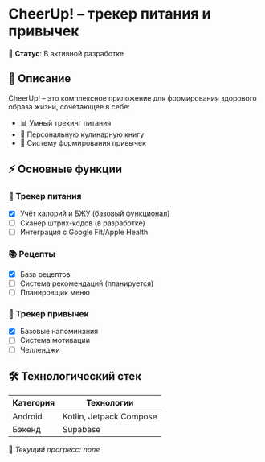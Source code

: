 # CheerUp! – трекер питания и привычек  

📌 **Статус**: В активной разработке 

## 📝 Описание  
CheerUp! – это комплексное приложение для формирования здорового образа жизни, сочетающее в себе:  
- 📊 Умный трекинг питания  
- 🍳 Персональную кулинарную книгу  
- 🔄 Систему формирования привычек  

## ⚡ Основные функции  
### 🍎 Трекер питания  
- [x] Учёт калорий и БЖУ (базовый функционал)  
- [ ] Сканер штрих-кодов (в разработке)  
- [ ] Интеграция с Google Fit/Apple Health  

### 📚 Рецепты  
- [x] База рецептов  
- [ ] Система рекомендаций (планируется)  
- [ ] Планировщик меню  

### 🔄 Трекер привычек  
- [x] Базовые напоминания  
- [ ] Система мотивации  
- [ ] Челленджи  

## 🛠 Технологический стек  
| Категория       | Технологии         |
|----------------|-------------------|
| Android        | Kotlin, Jetpack Compose |
| Бэкенд         | Supabase  |

🚀 *Текущий прогресс: none*

